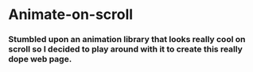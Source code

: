 # Animate-on-scroll

### Stumbled upon an animation library that looks really cool on scroll so I decided to play around with it to create this really dope web page.
